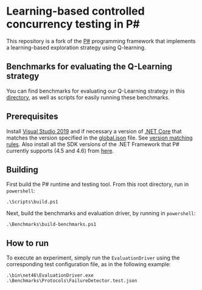 # Learning-based controlled concurrency testing in P#
This repository is a fork of the [P#](https://github.com/p-org/PSharp)
programming framework that implements a learning-based exploration strategy
using Q-learning.

## Benchmarks for evaluating the Q-Learning strategy

You can find benchmarks for evaluating our Q-Learning strategy in this [directory](Benchmarks), as well as scripts for easily running these benchmarks.

## Prerequisites
Install [Visual Studio 2019](https://www.visualstudio.com/downloads/) and if necessary a version of [.NET Core](https://dotnet.microsoft.com/download/dotnet-core) that matches the version specified in the [global.json](../global.json) file. See [version matching rules](https://docs.microsoft.com/en-us/dotnet/core/tools/global-json). Also install all the SDK versions of the .NET Framework that P# currently supports (4.5 and 4.6) from [here](https://www.microsoft.com/net/download/archives).

## Building
First build the P# runtime and testing tool. From this root directory, run in `powershell`:
```
.\Scripts\build.ps1
```
Next, build the benchmarks and evaluation driver, by running in `powershell`:
```
.\Benchmarks\build-benchmarks.ps1
```

## How to run
To execute an experiment, simply run the `EvaluationDriver` using the corresponding test configuration file, as in the following example:
```
.\bin\net46\EvaluationDriver.exe .\Benchmarks\Protocols\FailureDetector.test.json
```
